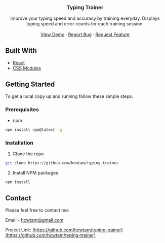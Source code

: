 <!-- PROJECT LOGO -->
<br />
<p align="center">
  <h3 align="center">Typing Trainer</h3>

  <p align="center">
    Improve your typing speed and accuracy by training everyday. Displays typing speed and error counts for each training session.
    <br />
    <br />
    <a href="https://typing-trainer.netlify.app/">View Demo</a>
    ·
    <a href="https://github.com/hcwtam/typing-trainer/issues">Report Bug</a>
    ·
    <a href="https://github.com/hcwtam/typing-trainer/issues">Request Feature</a>
  </p>
</p>

## Built With

- [React](https://reactjs.org/)
- [CSS Modules](https://github.com/css-modules/css-modules)

<!-- GETTING STARTED -->

## Getting Started

To get a local copy up and running follow these simple steps.

### Prerequisites

- npm

```sh
npm install npm@latest -g
```

### Installation

1. Clone the repo

```sh
git clone https://github.com/hcwtam/typing-trainer
```

2. Install NPM packages

```sh
npm install
```

<!-- CONTACT -->

## Contact

Please feel free to contact me:

Email - [hcwtam@gmail.com](hcwtam@gmail.com)

Project Link: [https://github.com/hcwtam/typing-trainer](https://github.com/hcwtam/typing-trainer)
